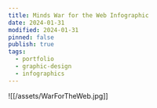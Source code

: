 ```yaml
---
title: Minds War for the Web Infographic
date: 2024-01-31
modified: 2024-01-31
pinned: false
publish: true
tags:
  - portfolio
  - graphic-design
  - infographics
---
```


![[/assets/WarForTheWeb.jpg]]
